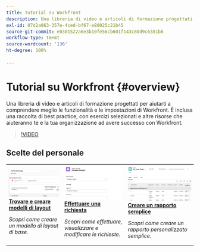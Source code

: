 ```yaml
---
title: Tutorial su Workfront
description: Una libreria di video e articoli di formazione progettati per aiutarti a comprendere meglio le funzionalità e le impostazioni di Workfront.  È inclusa una raccolta di best practice, con esercizi selezionati e altre risorse che aiuteranno te e la tua organizzazione ad avere successo con Workfront.
exl-id: 07d2a063-357e-4ced-bf67-e80025c21b45
source-git-commit: e0301522a6e3b10fe56cb601f143c80d9c6381b8
workflow-type: tm+mt
source-wordcount: '136'
ht-degree: 100%

---
```


# Tutorial su Workfront {#overview}

Una libreria di video e articoli di formazione progettati per aiutarti a comprendere meglio le funzionalità e le impostazioni di Workfront.  È inclusa una raccolta di best practice, con esercizi selezionati e altre risorse che aiuteranno te e la tua organizzazione ad avere successo con Workfront.

>[!VIDEO](https://video.tv.adobe.com/v/335063/?quality=12&learn=on)

<!-- 

This is the landing page of the user guide. It should be the first list item in the TOC.md file. 
See other user landing pages to get ideas. 

-->


<div id="recs-overview-body-1"></div>
<div id="recs-overview-body-2"></div>
<div id="recs-overview-body-3"></div>
<div id="recs-overview-body-4"></div>
<div id="recs-overview-body-5"></div>
<div id="recs-overview-body-6"></div>

<div id="staff-picks-section">

## Scelte del personale

<table style="margin-top: 0 !important">
  <tr>
   <td>
      <a href="/help/administration-and-setup/layout-templates/find-layout-templates.md">
      <img alt="Trovare e creare modelli di layout" src="/help/assets/ltemp_01.png"/>
      </a>
      <div>
         <a href="/help/administration-and-setup/layout-templates/find-layout-templates.md"><strong>Trovare e creare modelli di layout</strong></a>
      </div>
      <p>
         <em>Scopri come creare un modello di layout di base.</em>
      </p>
    </td>
   <td>
      <a href="/help/manage-work/issues-requests/make-a-request.md">
      <img alt="Effettuare una richiesta" src="/help/assets/nrequest_01.png"/>
      </a>
      <div>
         <a href="/help/manage-work/issues-requests/make-a-request.md"><strong>Effettuare una richiesta</strong></a>
      </div>
      <p>
         <em>Scopri come effettuare, visualizzare e modificare le richieste.</em>
      </p>

<td>
      <a href="/help/reporting/basic-reporting/create-a-simple-report.md">
      <img alt="Creare un rapporto semplice" src="/help/assets/sreport_01.png"/>
      </a>
      <div>
         <a href="/help/reporting/basic-reporting/create-a-simple-report.md"><strong>Creare un rapporto semplice</strong></a>
      </div>
      <p>
         <em>Scopri come creare un rapporto personalizzato semplice.</em>
      </p>
    </td>
  </tr>
</table>

</div>
